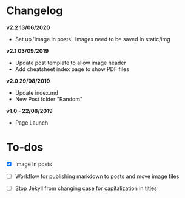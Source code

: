 # Changelog

**v2.2 13/06/2020**
- Set up 'image in posts'. Images need to be saved in static/img

**v2.1 03/09/2019**
- Update post template to allow image header
- Add cheatsheet index page to show PDF files

**v2.0 29/08/2019**
- Update index.md
- New Post folder "Random"

**v1.0 - 22/08/2019**
- Page Launch

# To-dos
- [x] Image in posts
- [ ] Workflow for publishing markdown to posts and move image files
- [ ] Stop Jekyll from changing case for capitalization in titles




